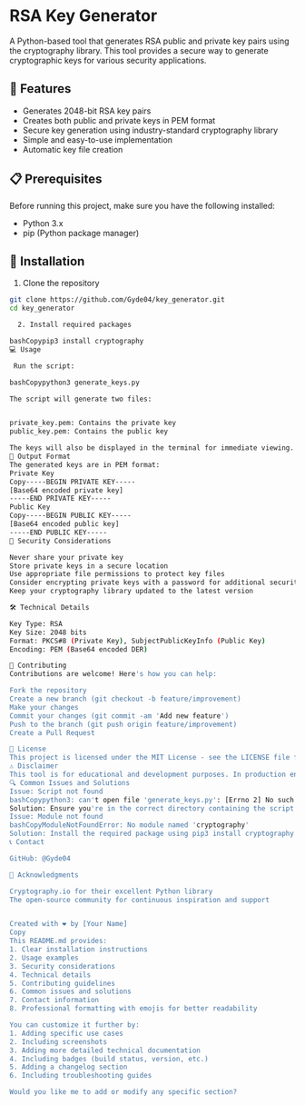 # RSA Key Generator

A Python-based tool that generates RSA public and private key pairs using the cryptography library. This tool provides a secure way to generate cryptographic keys for various security applications.

## 🚀 Features

- Generates 2048-bit RSA key pairs
- Creates both public and private keys in PEM format
- Secure key generation using industry-standard cryptography library
- Simple and easy-to-use implementation
- Automatic key file creation

## 📋 Prerequisites

Before running this project, make sure you have the following installed:
- Python 3.x
- pip (Python package manager)

## 🔧 Installation

1. Clone the repository
```bash
git clone https://github.com/Gyde04/key_generator.git
cd key_generator

  2. Install required packages

bashCopypip3 install cryptography
💻 Usage

 Run the script:

bashCopypython3 generate_keys.py

The script will generate two files:


private_key.pem: Contains the private key
public_key.pem: Contains the public key

The keys will also be displayed in the terminal for immediate viewing.
📁 Output Format
The generated keys are in PEM format:
Private Key
Copy-----BEGIN PRIVATE KEY-----
[Base64 encoded private key]
-----END PRIVATE KEY-----
Public Key
Copy-----BEGIN PUBLIC KEY-----
[Base64 encoded public key]
-----END PUBLIC KEY-----
🔐 Security Considerations

Never share your private key
Store private keys in a secure location
Use appropriate file permissions to protect key files
Consider encrypting private keys with a password for additional security
Keep your cryptography library updated to the latest version

🛠️ Technical Details

Key Type: RSA
Key Size: 2048 bits
Format: PKCS#8 (Private Key), SubjectPublicKeyInfo (Public Key)
Encoding: PEM (Base64 encoded DER)

🤝 Contributing
Contributions are welcome! Here's how you can help:

Fork the repository
Create a new branch (git checkout -b feature/improvement)
Make your changes
Commit your changes (git commit -am 'Add new feature')
Push to the branch (git push origin feature/improvement)
Create a Pull Request

📝 License
This project is licensed under the MIT License - see the LICENSE file for details.
⚠️ Disclaimer
This tool is for educational and development purposes. In production environments, ensure you follow proper key management practices and security protocols.
🔍 Common Issues and Solutions
Issue: Script not found
bashCopypython3: can't open file 'generate_keys.py': [Errno 2] No such file or directory
Solution: Ensure you're in the correct directory containing the script.
Issue: Module not found
bashCopyModuleNotFoundError: No module named 'cryptography'
Solution: Install the required package using pip3 install cryptography
📞 Contact

GitHub: @Gyde04

🙏 Acknowledgments

Cryptography.io for their excellent Python library
The open-source community for continuous inspiration and support


Created with ❤️ by [Your Name]
Copy
This README.md provides:
1. Clear installation instructions
2. Usage examples
3. Security considerations
4. Technical details
5. Contributing guidelines
6. Common issues and solutions
7. Contact information
8. Professional formatting with emojis for better readability

You can customize it further by:
1. Adding specific use cases
2. Including screenshots
3. Adding more detailed technical documentation
4. Including badges (build status, version, etc.)
5. Adding a changelog section
6. Including troubleshooting guides

Would you like me to add or modify any specific section?
